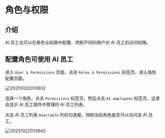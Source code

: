 # 角色与权限

## 介绍

AI 员工也可以在角色与权限中配置，控制不同的用户对 AI 员工的访问权限。

## 配置角色可使用 AI 员工

进入 `User & Permissions` 页面，点击 `Roles & Permissions` 标签页，进入角色配置页面。

![20251022013802](https://static-docs.nocobase.com/20251022013802.png)

选择一个角色，点击 `Permissions` 标签页，然后点击 `AI employees` 标签页，这里会显示 AI 员工插件中管理的 AI 员工列表。

点击 AI 员工列表 `Available` 列的勾选框，控制当前角色是否可以访问该 AI 员工。

![20251022013942](https://static-docs.nocobase.com/20251022013942.png)
